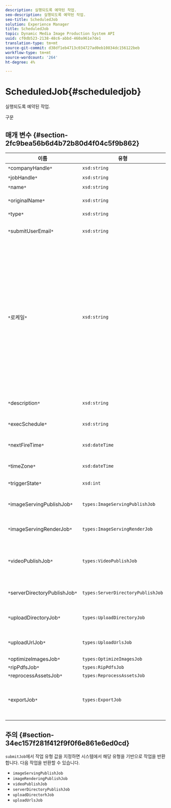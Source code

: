 ```yaml
---
description: 실행되도록 예약된 작업.
seo-description: 실행되도록 예약된 작업.
seo-title: ScheduledJob
solution: Experience Manager
title: ScheduledJob
topic: Dynamic Media Image Production System API
uuid: cf0db523-2138-48c6-abbd-460a961e7de1
translation-type: tm+mt
source-git-commit: d38df1eb4713c034727ad0eb10834dc156122beb
workflow-type: tm+mt
source-wordcount: '264'
ht-degree: 4%

---
```



# ScheduledJob{#scheduledjob}

실행되도록 예약된 작업.

구문

## 매개 변수 {#section-2fc9bea56b6d4b72b80d4f04c5f9b862}

| 이름 | 유형 | 설명 |
|---|---|---|
| `*`companyHandle`*` | `xsd:string` | 회사 핸들. |
| `*`jobHandle`*` | `xsd:string` | 예약된 작업 핸들. |
| `*`name`*` | `xsd:string` | 작업 이름. |
| `*`originalName`*` | `xsd:string` | 예약된 작업의 원래 이름입니다. |
| `*`type`*` | `xsd:string` | 작업 유형. |
| `*`submitUserEmail`*` | `xsd:string` | 작업을 예약한 사용자의 이메일 주소입니다. |
| `*`로케일`*` | `xsd:string` | 작업 로그 세부 사항 및 이메일 현지화에 사용할 로케일입니다. 로케일은 언어 코드가 ISO-639에 지정된 소문자, 2자 코드인 소문자, ISO-3166에서 지정한 옵션 국가 코드는 대문자, 두 문자 코드인 `<language_code>[- <country_code>]`로 지정됩니다. 예를 들어 영어(미국)의 로케일 문자열은 다음과 같습니다.`en-US`. |
| `*`description`*` | `xsd:string` | `submitJob`에 원래 지정된 작업에 대한 설명입니다. |
| `*`execSchedule`*` | `xsd:string` | 작업이 실행되도록 예약된 경우. |
| `*`nextFireTime`*` | `xsd:dateTime` | 작업을 실행할 날짜, 시간 및 표준 시간대 |
| `*`timeZone`*` | `xsd:dateTime` | 예약된 작업의 표준 시간대입니다. |
| `*`triggerState`*` | `xsd:int` | 작업 트리거 상태 선택. |
| `*`imageServingPublishJob`*` | `types:ImageServingPublishJob` | 이미지 제공 게시 작업에 대한 작업 세부 정보입니다. |
| `*`imageServingRenderJob`*` | `types:ImageServingRenderJob` | 이미지 렌더링 작업에 대한 작업 세부 정보입니다. |
| `*`videoPublishJob`*` | `types:VideoPublishJob` | 비디오 게시 작업에 대한 작업 세부 정보입니다. [VideoPublishJob](https://experienceleague.adobe.com/docs/dynamic-media-developer-resources/image-production-api/data-types/r-scheduled-job.html)을 참조하십시오. |
| `*`serverDirectoryPublishJob`*` | `types:ServerDirectoryPublishJob` | 서버 디렉토리 게시 작업에 대한 작업 세부 정보입니다. |
| `*`uploadDirectoryJob`*` | `types:UploadDirectoryJob` | 업로드 디렉토리 작업에 대한 작업 세부 정보입니다. |
| `*`uploadUrlJob`*` | `types:UploadUrlsJob` | 업로드 URL 작업에 대한 작업 세부 정보입니다. |
| `*`optimizeImagesJob`*` | `types:OptimizeImagesJob` |  |
| `*`ripPdfsJob`*` | `types:RipPdfsJob` |  |
| `*`reprocessAssetsJob`*` | `types:ReprocessAssetsJob` |  |
| `*`exportJob`*` | `types:ExportJob` | 이전에 업로드한 파일의 허가된 내보내기를 허용합니다. [내보내기 작업](https://experienceleague.adobe.com/docs/dynamic-media-developer-resources/image-production-api/data-types/r-scheduled-job.html)을 참조하십시오. |

## 주의 {#section-34ec157f281f412f9f0f6e861e6ed0cd}

`submitJob`에서 작업 유형 값을 지정하면 시스템에서 해당 유형을 기반으로 작업을 반환합니다. 다음 작업을 반환할 수 있습니다.

* `imageServingPublishJob`
* `imageRenderingPublishJob`
* `videoPublishJob`
* `serverDirectoryPublishJob`
* `uploadDirectorhJob`
* `uploadUrlsJob`

